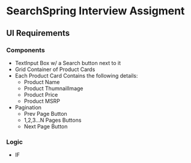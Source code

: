 # SearchSpring Interview Assigment

## UI Requirements

### Components

- TextInput Box w/ a Search button next to it
- Grid Container of Product Cards
- Each Product Card Contains the following details:
  - Product Name
  - Product ThumnailImage
  - Product Price
  - Product MSRP
- Pagination
  - Prev Page Button
  - 1,2,3...N Pages Buttons
  - Next Page Button

### Logic

- IF
